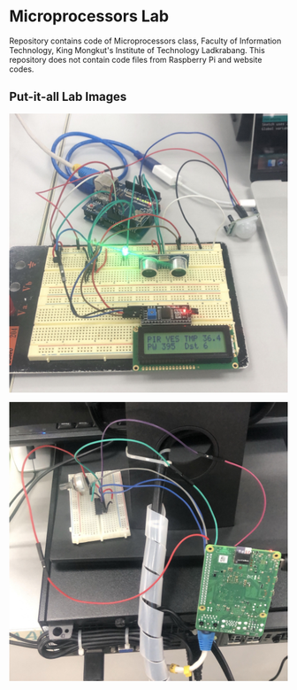 # Microprocessors Lab
Repository contains code of Microprocessors class, Faculty of Information Technology, King Mongkut's Institute of Technology Ladkrabang. This repository does not contain code files from Raspberry Pi and website codes.

## Put-it-all Lab Images

![](readme/img/arduino.jpg)

![](readme/img/rpi.jpg)
